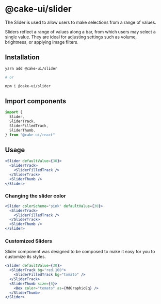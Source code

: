 # @cake-ui/slider

The Slider is used to allow users to make selections from a range of values.

Sliders reflect a range of values along a bar, from which users may select a
single value. They are ideal for adjusting settings such as volume, brightness,
or applying image filters.

## Installation

```sh
yarn add @cake-ui/slider

# or

npm i @cake-ui/slider
```

## Import components

```js
import {
  Slider,
  SliderTrack,
  SliderFilledTrack,
  SliderThumb,
} from "@cake-ui/react"
```

## Usage

```jsx
<Slider defaultValue={30}>
  <SliderTrack>
    <SliderFilledTrack />
  </SliderTrack>
  <SliderThumb />
</Slider>
```

### Changing the slider color

```jsx
<Slider colorScheme="pink" defaultValue={30}>
  <SliderTrack>
    <SliderFilledTrack />
  </SliderTrack>
  <SliderThumb />
</Slider>
```

### Customized Sliders

Slider component was designed to be composed to make it easy for you to
customize its styles.

```jsx
<Slider defaultValue={30}>
  <SliderTrack bg="red.100">
    <SliderFilledTrack bg="tomato" />
  </SliderTrack>
  <SliderThumb size={6}>
    <Box color="tomato" as={MdGraphicEq} />
  </SliderThumb>
</Slider>
```
